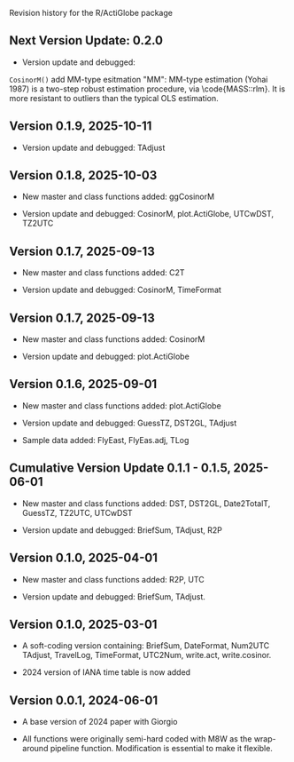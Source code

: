 Revision history for the R/ActiGlobe package

## Next Version Update: 0.2.0 

- Version update and debugged: 

`CosinorM()` add MM-type esitmation
"MM": MM-type estimation (Yohai 1987) is a two-step robust estimation procedure, via \code{MASS::rlm}. It is more resistant to outliers than the typical OLS estimation. 

## Version 0.1.9, 2025-10-11

- Version update and debugged: TAdjust

## Version 0.1.8, 2025-10-03
- New master and class functions added: ggCosinorM

- Version update and debugged: CosinorM, plot.ActiGlobe, UTCwDST, TZ2UTC

## Version 0.1.7, 2025-09-13
- New master and class functions added: C2T

- Version update and debugged: CosinorM, TimeFormat

## Version 0.1.7, 2025-09-13

- New master and class functions added: CosinorM

- Version update and debugged: plot.ActiGlobe

## Version 0.1.6, 2025-09-01

- New master and class functions added: plot.ActiGlobe

- Version update and debugged: GuessTZ, DST2GL, TAdjust

- Sample data added: FlyEast, FlyEas.adj, TLog

## Cumulative Version Update 0.1.1 - 0.1.5, 2025-06-01

- New master and class functions added: DST, DST2GL, Date2TotalT, GuessTZ, TZ2UTC, UTCwDST

- Version update and debugged: BriefSum, TAdjust, R2P

## Version 0.1.0, 2025-04-01

- New master and class functions added: R2P, UTC

- Version update and debugged: BriefSum, TAdjust.

## Version 0.1.0, 2025-03-01

- A soft-coding version containing: BriefSum, DateFormat, Num2UTC TAdjust, TravelLog, TimeFormat, UTC2Num, write.act, write.cosinor.

- 2024 version of IANA time table is now added 

## Version 0.0.1, 2024-06-01

- A base version of 2024 paper with Giorgio

- All functions were originally semi-hard coded with M8W as the wrap-around pipeline function. Modification is essential to make it flexible.
